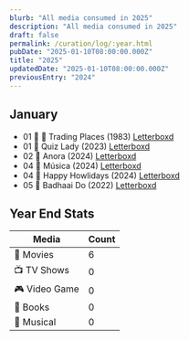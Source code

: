 ```yaml
---
blurb: "All media consumed in 2025"
description: "All media consumed in 2025"
draft: false
permalink: /curation/log/:year.html
pubDate: "2025-01-10T08:00:00.000Z"
title: "2025"
updatedDate: "2025-01-10T08:00:00.000Z"
previousEntry: "2024"
---
```


## January

- 01 🎥 🔁 Trading Places (1983) [Letterboxd](https://boxd.it/8gaIJR)
- 01 🎥 Quiz Lady (2023) [Letterboxd](https://boxd.it/8gWcIj)
- 02 🎥 Anora (2024) [Letterboxd](https://boxd.it/8hR70Z)
- 04 🎥 Música (2024) [Letterboxd](https://boxd.it/8k5F4R)
- 04 🎥 Happy Howlidays (2024) [Letterboxd](https://boxd.it/8kdwGX)
- 05 🎥 Badhaai Do (2022) [Letterboxd](https://boxd.it/8li8c9)

## Year End Stats

| Media         | Count |
| ------------- | ----- |
| 🎥 Movies     | 6     |
| 📺 TV Shows   | 0     |
| 🎮 Video Game | 0     |
| 📕 Books      | 0     |
| 🎤 Musical    | 0     |

<!--
|  🎵 Concert | 0 |
|  🎤 Musical | 0 |
-->
